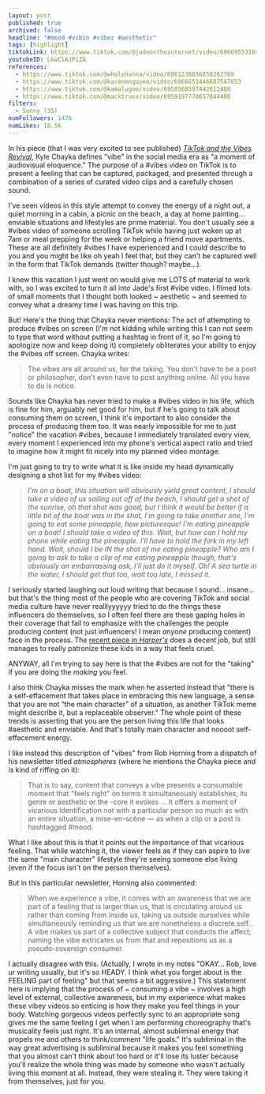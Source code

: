 ```yaml
---
layout: post
published: true
archived: false
headline: "#mood #vibin #vibez #aesthetic" 
tags: [highlight]
tiktokLink: https://www.tiktok.com/@jadeontheinternet/video/6966955318437776645
youtubeID: LkwClAJPiZA
references:
  - https://www.tiktok.com/@wholehanna/video/6961238656858262789
  - https://www.tiktok.com/@karenmnguyen/video/6966651446607547653
  - https://www.tiktok.com/@kamalugoo/video/6958568597442612486
  - https://www.tiktok.com/@macktruex/video/6959197770657844486
filters:
  - Sunny (35)
numFollowers: 1476
numLikes: 18.5K
---
```


In his piece (that I was very excited to see published) [*TikTok and the Vibes Revival*](https://www.newyorker.com/culture/cultural-comment/tiktok-and-the-vibes-revival), Kyle Chayka defines "vibe" in the social media era as "a moment of audiovisual eloquence." The purpose of a #vibes video on TikTok is to present a feeling that can be captured, packaged, and presented through a combination of a series of curated video clips and a carefully chosen sound. 

I've seen videos in this style attempt to convey the energy of a night out, a quiet morning in a cabin, a picnic on the beach, a day at home painting... enviable situations and lifestyles are prime material. You don't usually see a #vibes video of someone scrolling TikTok while having just woken up at 7am or meal prepping for the week or helping a friend move apartments. These are all definitely #vibes I have experienced and I could describe to you and you might be like oh yeah I feel that, but they can't be captured well in the form that TikTok demands (twitter though? maybe...).

I knew this vacation I just went on would give me LOTS of material to work with, so I was excited to turn it all into Jade's first #vibe video. I filmed lots of small moments that I thought both looked ~ aesthetic ~ and seemed to convey what a dreamy time I was having on this trip. 

But! Here's the thing that Chayka never mentions: The act of attempting to produce #vibes on screen (I'm not kidding while writing this I can not seem to type that word without putting a hashtag in front of it, so I'm going to apologize now and keep doing it) completely obliterates your ability to enjoy the #vibes off screen. Chayka writes:

> The vibes are all around us, for the taking. You don’t have to be a poet or philosopher, don’t even have to post anything online. All you have to do is notice.

Sounds like Chayka has never tried to make a #vibes video in his life, which is fine for him, arguably net good for him, but if he's going to talk about consuming them on screen, I think it's important to also consider the process of producing them too. It was nearly impossible for me to just "notice" the vacation #vibes, because I immediately translated every view, every moment I experienced into my phone's vertical aspect ratio and tried to imagine how it might fit nicely into my planned video montage. 

I'm just going to try to write what it is like inside my head dynamically designing a shot list for my #vibes video: 

> *I'm on a boat, this situation will obviously yield great content, I should take a video of us sailing out off of the beach, I should get a shot of the sunrise, oh that shot was good, but I think it would be better if a little bit of the boat was in the shot, I'm going to take another one, I'm going to eat some pineapple, how picturesque! I'm eating pineapple on a boat! I should take a video of this. Wait, but how can I hold my phone while eating the pineapple. I'll have to hold the fork in my left hand. Wait, should I be IN the shot of me eating pineapple? Who am I going to ask to take a clip of me eating pineapple though, that's obviously an embarrassing ask, I'll just do it myself. Oh! A sea turtle in the water, I should get that too, wait too late, I missed it.*

I seriously started laughing out loud writing that because I sound... insane... but that's the thing most of the people who are covering TikTok and social media culture have never realllyyyyyy tried to do the things these influencers do themselves, so I often feel there are these gaping holes in their coverage that fail to emphasize with the challenges the people producing content (not just influencers! I mean *anyone* producing content) face in the process. The [recent piece in *Harper's*](https://harpers.org/archive/2021/06/tiktok-house-collab-house-the-anxiety-of-influencers/) does a decent job, but still manages to really patronize these kids in a way that feels cruel. 

ANYWAY, all I'm trying to say here is that the #vibes are not for the "taking" if you are doing the *making* you feel.

I also think Chayka misses the mark when he asserted instead that "there is a self-effacement that takes place in embracing this new language, a sense that you are not “the main character” of a situation, as another TikTok meme might describe it, but a replaceable observer." The whole point of these trends is asserting that you are the person living this life that looks #aesthetic and enviable. And that's totally main character and noooot self-effacement energy. 

I like instead this description of "vibes" from Rob Horning from a dispatch of his newsletter titled *atmospheres* (where he mentions the Chayka piece and is kind of riffing on it):

> That is to say, content that conveys a vibe presents a consumable moment that "feels right" on terms it simultaneously establishes, its genre or aesthetic or the -core it evokes ... It offers a moment of vicarious identification not with a particular person so much as with an entire situation, a mise-en-scène — as when a clip or a post is hashtagged #mood.

What I like about this is that it points out the importance of that vicarious feeling. That while watching it, the viewer feels as if they can aspire to live the same "main character" lifestyle they're seeing someone else living (even if the focus isn't on the person themselves). 

But in this particular newsletter, Horning also commented:

> When we experience a vibe, it comes with an awareness that we are part of a feeling that is larger than us, that is circulating around us rather than coming from inside us, taking us outside ourselves while simultaneously reminding us that we are nonetheless a discrete self... A vibe makes us part of a collective subject that conducts the affect; naming the vibe extricates us from that and repositions us as a pseudo-sovereign consumer.

I actually disagree with this. (Actually, I wrote in my notes "OKAY... Rob, love ur writing usually, but it's so HEADY. I think what you forget about is the FEELING part of feeling" but that seems a bit aggressive.) This statement here is implying that the process of ~ consuming a vibe ~ involves a high level of external, collective awareness, but in my experience what makes these vibey videos so enticing is how they make you feel things in your body. Watching gorgeous videos perfectly sync to an appropriate song gives me the same feeling I get when I am performing choreography that's musicality feels just right. It's an internal, almost subliminal energy that propels me and others to think/comment "life goals." It's subliminal in the way great advertising is subliminal because it makes you feel something that you almost can't think about too hard or it'll lose its luster because you'll realize the whole thing was made by someone who wasn't actually living this moment at all. Instead, they were stealing it. They were taking it from themselves, just for you. 